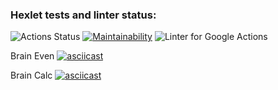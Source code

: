 ### Hexlet tests and linter status:
![Actions Status](https://github.com/artem-prygin/frontend-project-lvl1/workflows/hexlet-check/badge.svg)
[![Maintainability](https://api.codeclimate.com/v1/badges/a99a88d28ad37a79dbf6/maintainability)](https://codeclimate.com/github/codeclimate/codeclimate/maintainability)
![Linter for Google Actions](https://github.com/artem-prygin/frontend-project-lvl1/workflows/Linter%20Github%20Actions/badge.svg)

Brain Even
[![asciicast](https://asciinema.org/a/RQcEu9h1gjon0r9V3h4MryXTm.svg)](https://asciinema.org/a/RQcEu9h1gjon0r9V3h4MryXTm)

Brain Calc
[![asciicast](https://asciinema.org/a/UCK8DOLJyb3MnyYRhcg7dO7K7.svg)](https://asciinema.org/a/UCK8DOLJyb3MnyYRhcg7dO7K7)